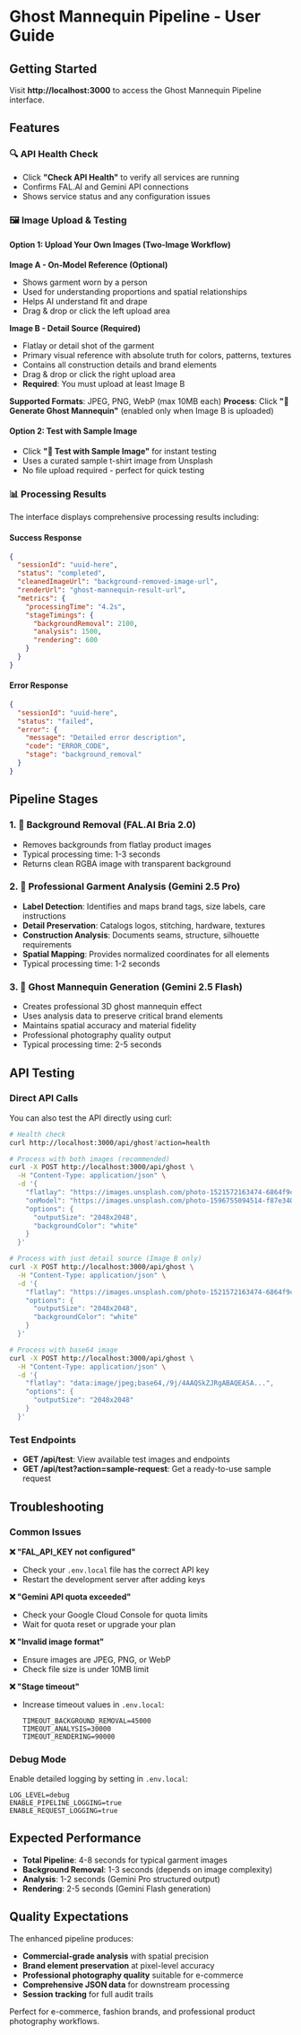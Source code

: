 # Ghost Mannequin Pipeline - User Guide

## Getting Started

Visit **http://localhost:3000** to access the Ghost Mannequin Pipeline interface.

## Features

### 🔍 API Health Check
- Click **"Check API Health"** to verify all services are running
- Confirms FAL.AI and Gemini API connections
- Shows service status and any configuration issues

### 🖼️ Image Upload & Testing

#### Option 1: Upload Your Own Images (Two-Image Workflow)

**Image A - On-Model Reference (Optional)**
- Shows garment worn by a person
- Used for understanding proportions and spatial relationships
- Helps AI understand fit and drape
- Drag & drop or click the left upload area

**Image B - Detail Source (Required)**
- Flatlay or detail shot of the garment
- Primary visual reference with absolute truth for colors, patterns, textures
- Contains all construction details and brand elements
- Drag & drop or click the right upload area
- **Required**: You must upload at least Image B

**Supported Formats**: JPEG, PNG, WebP (max 10MB each)
**Process**: Click **"🚀 Generate Ghost Mannequin"** (enabled only when Image B is uploaded)

#### Option 2: Test with Sample Image
- Click **"🧪 Test with Sample Image"** for instant testing
- Uses a curated sample t-shirt image from Unsplash
- No file upload required - perfect for quick testing

### 📊 Processing Results

The interface displays comprehensive processing results including:

#### Success Response
```json
{
  "sessionId": "uuid-here",
  "status": "completed",
  "cleanedImageUrl": "background-removed-image-url",
  "renderUrl": "ghost-mannequin-result-url", 
  "metrics": {
    "processingTime": "4.2s",
    "stageTimings": {
      "backgroundRemoval": 2100,
      "analysis": 1500, 
      "rendering": 600
    }
  }
}
```

#### Error Response
```json
{
  "sessionId": "uuid-here",
  "status": "failed",
  "error": {
    "message": "Detailed error description",
    "code": "ERROR_CODE",
    "stage": "background_removal"
  }
}
```

## Pipeline Stages

### 1. 🎯 Background Removal (FAL.AI Bria 2.0)
- Removes backgrounds from flatlay product images
- Typical processing time: 1-3 seconds
- Returns clean RGBA image with transparent background

### 2. 🔬 Professional Garment Analysis (Gemini 2.5 Pro)
- **Label Detection**: Identifies and maps brand tags, size labels, care instructions
- **Detail Preservation**: Catalogs logos, stitching, hardware, textures
- **Construction Analysis**: Documents seams, structure, silhouette requirements
- **Spatial Mapping**: Provides normalized coordinates for all elements
- Typical processing time: 1-2 seconds

### 3. 🎨 Ghost Mannequin Generation (Gemini 2.5 Flash)
- Creates professional 3D ghost mannequin effect
- Uses analysis data to preserve critical brand elements
- Maintains spatial accuracy and material fidelity
- Professional photography quality output
- Typical processing time: 2-5 seconds

## API Testing

### Direct API Calls

You can also test the API directly using curl:

```bash
# Health check
curl http://localhost:3000/api/ghost?action=health

# Process with both images (recommended)
curl -X POST http://localhost:3000/api/ghost \
  -H "Content-Type: application/json" \
  -d '{
    "flatlay": "https://images.unsplash.com/photo-1521572163474-6864f9cf17ab?w=800",
    "onModel": "https://images.unsplash.com/photo-1596755094514-f87e34085b2c?w=800",
    "options": {
      "outputSize": "2048x2048",
      "backgroundColor": "white"
    }
  }'

# Process with just detail source (Image B only)
curl -X POST http://localhost:3000/api/ghost \
  -H "Content-Type: application/json" \
  -d '{
    "flatlay": "https://images.unsplash.com/photo-1521572163474-6864f9cf17ab?w=800",
    "options": {
      "outputSize": "2048x2048",
      "backgroundColor": "white"
    }
  }'

# Process with base64 image
curl -X POST http://localhost:3000/api/ghost \
  -H "Content-Type: application/json" \
  -d '{
    "flatlay": "data:image/jpeg;base64,/9j/4AAQSkZJRgABAQEASA...",
    "options": {
      "outputSize": "2048x2048"
    }
  }'
```

### Test Endpoints

- **GET /api/test**: View available test images and endpoints
- **GET /api/test?action=sample-request**: Get a ready-to-use sample request

## Troubleshooting

### Common Issues

**❌ "FAL_API_KEY not configured"**
- Check your `.env.local` file has the correct API key
- Restart the development server after adding keys

**❌ "Gemini API quota exceeded"**  
- Check your Google Cloud Console for quota limits
- Wait for quota reset or upgrade your plan

**❌ "Invalid image format"**
- Ensure images are JPEG, PNG, or WebP
- Check file size is under 10MB limit

**❌ "Stage timeout"**
- Increase timeout values in `.env.local`:
  ```
  TIMEOUT_BACKGROUND_REMOVAL=45000
  TIMEOUT_ANALYSIS=30000
  TIMEOUT_RENDERING=90000
  ```

### Debug Mode

Enable detailed logging by setting in `.env.local`:
```
LOG_LEVEL=debug
ENABLE_PIPELINE_LOGGING=true
ENABLE_REQUEST_LOGGING=true
```

## Expected Performance

- **Total Pipeline**: 4-8 seconds for typical garment images
- **Background Removal**: 1-3 seconds (depends on image complexity)
- **Analysis**: 1-2 seconds (Gemini Pro structured output)
- **Rendering**: 2-5 seconds (Gemini Flash generation)

## Quality Expectations

The enhanced pipeline produces:
- **Commercial-grade analysis** with spatial precision
- **Brand element preservation** at pixel-level accuracy
- **Professional photography quality** suitable for e-commerce
- **Comprehensive JSON data** for downstream processing
- **Session tracking** for full audit trails

Perfect for e-commerce, fashion brands, and professional product photography workflows.
